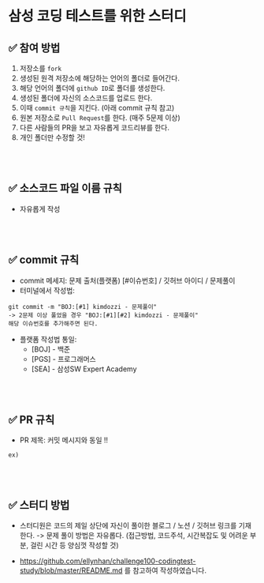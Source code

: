 # 삼성 코딩 테스트를 위한 스터디

## ✅ 참여 방법
1. 저장소를 `fork` 
2. 생성된 원격 저장소에 해당하는 언어의 폴더로 들어간다. 
3. 해당 언어의 폴더에 `github ID`로 폴더를 생성한다.
3. 생성된 폴더에 자신의 소스코드를 업로드 한다. 
4. 이때 `commit 규칙`을 지킨다. (아래 commit 규칙 참고)
5. 원본 저장소로 `Pull Request`를 한다. (매주 5문제 이상)
6. 다른 사람들의 PR을 보고 자유롭게 코드리뷰를 한다.
7. 개인 폴더만 수정할 것!

<br />
<br />

## ✅ 소스코드 파일 이름 규칙
- 자유롭게 작성 

<br />
<br />

## ✅ commit 규칙
- commit 메세지: 문제 출처(플랫폼) [#이슈번호] / 깃허브 아이디 / 문제풀이
- 터미널에서 작성법: 
```
git commit -m "BOJ:[#1] kimdozzi - 문제풀이"
-> 2문제 이상 풀었을 경우 "BOJ:[#1][#2] kimdozzi - 문제풀이" 
해당 이슈번호를 추가해주면 된다.
```
- 플랫폼 작성법 통일: 
  * [BOJ] - 백준 
  * [PGS] - 프로그래머스
  * [SEA] - 삼성SW Expert Academy

<br />
<br />

## ✅ PR 규칙
- PR 제목: 커밋 메시지와 동일 !!
```
ex) 

```
<br />
<br />

## ✅ 스터디 방법
- 스터디원은 코드의 제일 상단에 자신이 풀이한 블로그 / 노션 / 깃허브 링크를 기재한다. 
  -> 문제 풀이 방법은 자유롭다. (접근방법, 코드주석, 시간복잡도 및 어려운 부분, 걸린 시간 등 양심껏 작성할 것)




- https://github.com/ellynhan/challenge100-codingtest-study/blob/master/README.md 를 참고하여 작성하였습니다. 
